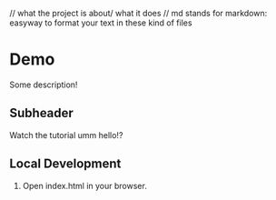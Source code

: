 // what the project is about/ what it does
// md stands for markdown: easyway to format your text in these kind of files

# Demo

Some description!


## Subheader

Watch the tutorial
umm hello!?


## Local Development

1. Open index.html in your browser.